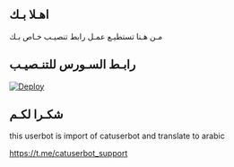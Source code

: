 ## اهـلا بـك
مـن هـنا تستطيـع عمـل رابط تنصيـب خـاص بـك

## رابـط السـورس للتنـصيـب

[![Deploy](https://www.herokucdn.com/deploy/button.svg)](https://heroku.com/deploy?template=https://github.com/sufi12/jmthon)

## شكـرا لكـم 


this userbot is import of catuserbot and translate to arabic

https://t.me/catuserbot_support

